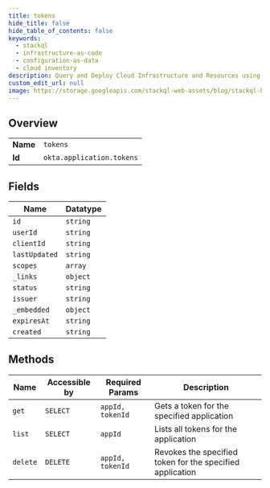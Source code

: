 ```yaml
---
title: tokens
hide_title: false
hide_table_of_contents: false
keywords:
  - stackql
  - infrastructure-as-code
  - configuration-as-data
  - cloud inventory
description: Query and Deploy Cloud Infrastructure and Resources using SQL
custom_edit_url: null
image: https://storage.googleapis.com/stackql-web-assets/blog/stackql-blog-post-featured-image.png
---
```

  
    

## Overview
<table><tbody>
<tr><td><b>Name</b></td><td><code>tokens</code></td></tr>
<tr><td><b>Id</b></td><td><code>okta.application.tokens</code></td></tr>
</tbody></table>

## Fields
| Name | Datatype |
| ---- | -------- |
| `id` | `string` |
| `userId` | `string` |
| `clientId` | `string` |
| `lastUpdated` | `string` |
| `scopes` | `array` |
| `_links` | `object` |
| `status` | `string` |
| `issuer` | `string` |
| `_embedded` | `object` |
| `expiresAt` | `string` |
| `created` | `string` |
## Methods
| Name | Accessible by | Required Params | Description |
| ---- | ------------- | --------------- | ----------- |
| `get` | `SELECT` | `appId, tokenId` | Gets a token for the specified application |
| `list` | `SELECT` | `appId` | Lists all tokens for the application |
| `delete` | `DELETE` | `appId, tokenId` | Revokes the specified token for the specified application |
